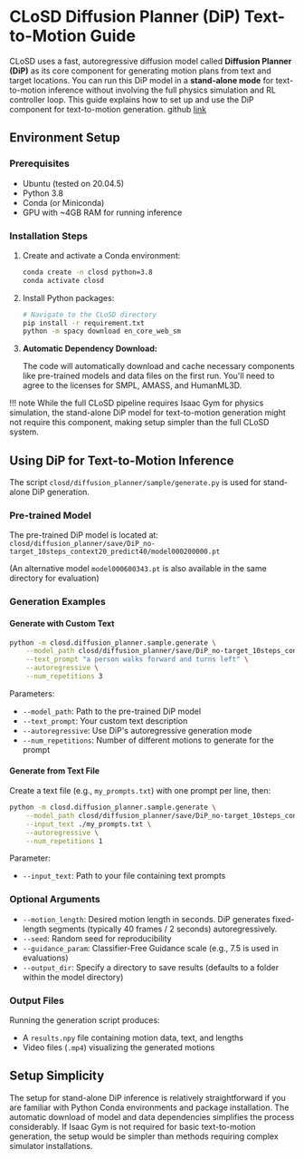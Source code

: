 # CLoSD Diffusion Planner (DiP) Text-to-Motion Guide

CLoSD uses a fast, autoregressive diffusion model called **Diffusion Planner (DiP)** as its core component for generating motion plans from text and target locations. You can run this DiP model in a **stand-alone mode** for text-to-motion inference without involving the full physics simulation and RL controller loop. This guide explains how to set up and use the DiP component for text-to-motion generation. github [link](https://github.com/GuyTevet/CLoSD)

## Environment Setup

### Prerequisites

- Ubuntu (tested on 20.04.5)
- Python 3.8
- Conda (or Miniconda)
- GPU with ~4GB RAM for running inference

### Installation Steps

1. Create and activate a Conda environment:

   ```bash
   conda create -n closd python=3.8
   conda activate closd
   ```

2. Install Python packages:

   ```bash
   # Navigate to the CLoSD directory
   pip install -r requirement.txt
   python -m spacy download en_core_web_sm
   ```

3. **Automatic Dependency Download:** 
   
   The code will automatically download and cache necessary components like pre-trained models and data files on the first run. You'll need to agree to the licenses for SMPL, AMASS, and HumanML3D.

!!! note
    While the full CLoSD pipeline requires Isaac Gym for physics simulation, the stand-alone DiP model for text-to-motion generation might not require this component, making setup simpler than the full CLoSD system.

## Using DiP for Text-to-Motion Inference

The script `closd/diffusion_planner/sample/generate.py` is used for stand-alone DiP generation.

### Pre-trained Model

The pre-trained DiP model is located at:
`closd/diffusion_planner/save/DiP_no-target_10steps_context20_predict40/model000200000.pt`

(An alternative model `model000600343.pt` is also available in the same directory for evaluation)

### Generation Examples

#### Generate with Custom Text

```bash
python -m closd.diffusion_planner.sample.generate \
    --model_path closd/diffusion_planner/save/DiP_no-target_10steps_context20_predict40/model000200000.pt \
    --text_prompt "a person walks forward and turns left" \
    --autoregressive \
    --num_repetitions 3
```

Parameters:
- `--model_path`: Path to the pre-trained DiP model
- `--text_prompt`: Your custom text description
- `--autoregressive`: Use DiP's autoregressive generation mode
- `--num_repetitions`: Number of different motions to generate for the prompt

#### Generate from Text File

Create a text file (e.g., `my_prompts.txt`) with one prompt per line, then:

```bash
python -m closd.diffusion_planner.sample.generate \
    --model_path closd/diffusion_planner/save/DiP_no-target_10steps_context20_predict40/model000200000.pt \
    --input_text ./my_prompts.txt \
    --autoregressive \
    --num_repetitions 1
```

Parameter:
- `--input_text`: Path to your file containing text prompts

### Optional Arguments

- `--motion_length`: Desired motion length in seconds. DiP generates fixed-length segments (typically 40 frames / 2 seconds) autoregressively.
- `--seed`: Random seed for reproducibility
- `--guidance_param`: Classifier-Free Guidance scale (e.g., 7.5 is used in evaluations)
- `--output_dir`: Specify a directory to save results (defaults to a folder within the model directory)

### Output Files

Running the generation script produces:
- A `results.npy` file containing motion data, text, and lengths
- Video files (`.mp4`) visualizing the generated motions

## Setup Simplicity

The setup for stand-alone DiP inference is relatively straightforward if you are familiar with Python Conda environments and package installation. The automatic download of model and data dependencies simplifies the process considerably. If Isaac Gym is not required for basic text-to-motion generation, the setup would be simpler than methods requiring complex simulator installations.